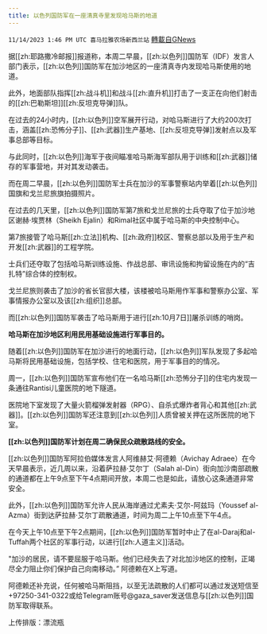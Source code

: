 ```yaml
---
title: 以色列国防军在一座清真寺里发现哈马斯的地道
---
```

`11/14/2023 1:46 PM UTC 喜马拉雅农场新西兰站` [轉載自GNews](https://gnews.org/articles/1975270)

据[[zh:耶路撒冷邮报]]报道称，本周二早晨，[[zh:以色列]]国防军（IDF）发言人部门表示，[[zh:以色列]]国防军在加沙地区的一座清真寺内发现哈马斯使用的地道。

此外，地面部队指挥[[zh:战斗机]]和战斗[[zh:直升机]]打击了一支正在向他们射击的[[zh:巴勒斯坦]][[zh:反坦克导弹]]队。

在过去的24小时内，[[zh:以色列]]空军展开行动，对哈马斯进行了大约200次打击，涵盖[[zh:恐怖分子]]、[[zh:武器]]生产基地、[[zh:反坦克导弹]]发射点以及军事总部等目标。

与此同时，[[zh:以色列]]海军于夜间瞄准哈马斯海军部队用于训练和[[zh:武器]]储存的军事营地，并对其发动袭击。

而在周二早晨，[[zh:以色列]]国防军士兵在加沙的军事警察站内举着[[zh:以色列]]国旗和戈兰尼旅旗拍摄照片。

在过去的几天里，[[zh:以色列]]国防军第7旅和戈兰尼旅的士兵夺取了位于加沙地区谢赫·埃贾林（Sheikh Ejalin）和Rimal社区中属于哈马斯的中央控制中心。

第7旅接管了哈马斯[[zh:立法]]机构、[[zh:政府]]校区、警察总部以及用于生产和开发[[zh:武器]]的工程学院。

士兵们还夺取了包括哈马斯训练设施、作战总部、审讯设施和拘留设施在内的“吉扎特”综合体的控制权。

戈兰尼旅则袭击了加沙的省长官邸大楼，该楼被哈马斯用作军事和警察办公室、军事情报办公室以及该[[zh:组织]]总部。

而[[zh:以色列]]国防军袭击了哈马斯用于进行[[zh:10月7日]]屠杀训练的哨岗。

**哈****马****斯在加沙地区利用民用基****础设****施****进****行****军****事目的。**

随着[[zh:以色列]]国防军在加沙进行的地面行动，[[zh:以色列]]军队发现了多起哈马斯将民用基础设施，包括学校、住宅和医院，用于军事目的的情况。

周一，[[zh:以色列]]国防军宣布他们在一名哈马斯[[zh:恐怖分子]]的住宅内发现一条通往Rantisi儿童医院的地下隧道。

医院地下室发现了大量火箭榴弹发射器（RPG）、自杀式爆炸者背心和其他[[zh:武器]]。[[zh:以色列]]国防军还注意到[[zh:以色列]]人质曾被关押在这所医院的地下室。

**[[zh:以色列]]国防****军计****划在周二确保民众疏散路****线****的安全。**

[[zh:以色列]]国防军阿拉伯媒体发言人阿维赫艾·阿德赖（Avichay Adraee）在今天早晨表示，近几周以来，沿着萨拉赫·艾尔丁（Salah al-Din）街向加沙南部疏散的通道都在上午9点至下午4点期间开放，本周二也是如此，请放心这条通道非常安全。

此外，[[zh:以色列]]国防军允许人民从海岸通过尤素夫·艾尔\-阿兹玛（Youssef al-Azma）街到达萨拉赫·艾尔丁疏散通道，时间为周二上午10点至下午4点。

在今天上午10点至下午2点期间，[[zh:以色列]]国防军暂时中止了在al-Daraj和al-Tuffah两个社区的军事行动，以进行[[zh:人道主义]]活动。

"加沙的居民，请不要屈服于哈马斯。他们已经失去了对北加沙地区的控制，正竭尽全力阻止你们保护自己向南移动。” 阿德赖在X上写道。

阿德赖还补充说，任何被哈马斯阻挡，以至无法疏散的人们都可以通过发送短信至+97250-341-0322或给Telegram账号@gaza\_saver发送信息与[[zh:以色列]]国防军取得联系。

上传排版：漂流瓶
